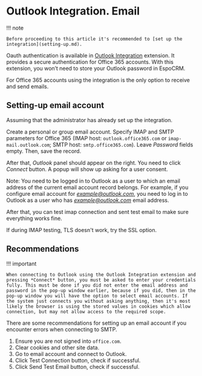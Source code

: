 # Outlook Integration. Email

!!! note

    Before proceeding to this article it's recommended to [set up the integration](setting-up.md).

Oauth authentication is available in [Outlook Integration](https://www.espocrm.com/extensions/outlook-integration) extension. It provides a secure authentication for Office 365 accounts. With this extension, you won’t need to store your Outlook password in EspoCRM.

For Office 365 accounts using the integration is the only option to receive and send emails.

## Setting-up email account

Assuming that the administrator has already set up the integration.

Create a personal or group email account. Specify IMAP and SMTP parameters for Office 365 (IMAP host: `outlook.office365.com` or `imap-mail.outlook.com`; SMTP host: `smtp.office365.com`). Leave *Password* fields empty. Then, save the record.

After that, *Outlook* panel should appear on the right. You need to click *Connect* button. A popup will show up asking for a user consent.

Note: You need to be logged in to Outlook as a user to which an email address of the current email account record belongs. For example, if you configure email account for *example@outlook.com*, you need to log in to Outlook as a user who has *example@outlook.com* email address.

After that, you can test imap connection and sent test email to make sure everything works fine.

If during IMAP testing, TLS doesn't work, try the SSL option.

## Recommendations

!!! important

    When connecting to Outlook using the Outlook Integration extension and pressing *Connect* button, you must be asked to enter your credentials fully. This must be done if you did not enter the email address and password in the pop-up window earlier, because if you did, then in the pop-up window you will have the option to select email accounts. If the system just connects you without asking anything, then it's most likely the browser is using the stored values in cookies which allow connection, but may not allow access to the required scope.

There are some recommendations for setting up an email account if you encounter errors when connecting to SMTP.

1. Ensure you are not signed into `office.com`.
2. Clear cookies and other site data.
3. Go to email account and connect to Outlook.
4. Click Test Connection button, check if successful.
6. Click Send Test Email button, check if successful.
